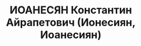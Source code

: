 ---
title: ИОАНЕСЯН Константин Айрапетович (Ионесиян, Иоанесиян)
description: 'Род. в 1905. Экономист в конторе мобилизации внутренних ресурсов Азнефтекомбината.

  Арестован 17.04.1937. Обв. в контрреволюционных преступлениях. Приговор: ВК ВС СССР,
  11.10.1937 – ВМН. Расстрелян 03.12.1937, Баку.

  Реабилитирован ВК ВС СССР 13.06.1957'
---